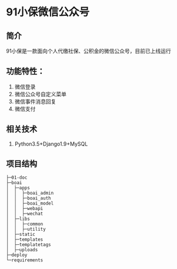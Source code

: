 # 91小保微信公众号

## 简介
91小保是一款面向个人代缴社保、公积金的微信公众号，目前已上线运行

## 功能特性：
1. 微信登录
2. 微信公众号自定义菜单
3. 微信事件消息回复
4. 微信支付

## 相关技术
1. Python3.5+Django1.9+MySQL


## 项目结构

	├─01-doc
	├─boai
	│  ├─apps
	│  │  ├─boai_admin
	│  │  ├─boai_auth
	│  │  ├─boai_model
	│  │  ├─webapi
	│  │  ├─wechat
	│  ├─libs
	│  │  ├─common
	│  │  ├─utility
	│  ├─static
	│  ├─templates
	│  ├─templatetags
	│  ├─uploads
	├─deploy
	└─requirements
